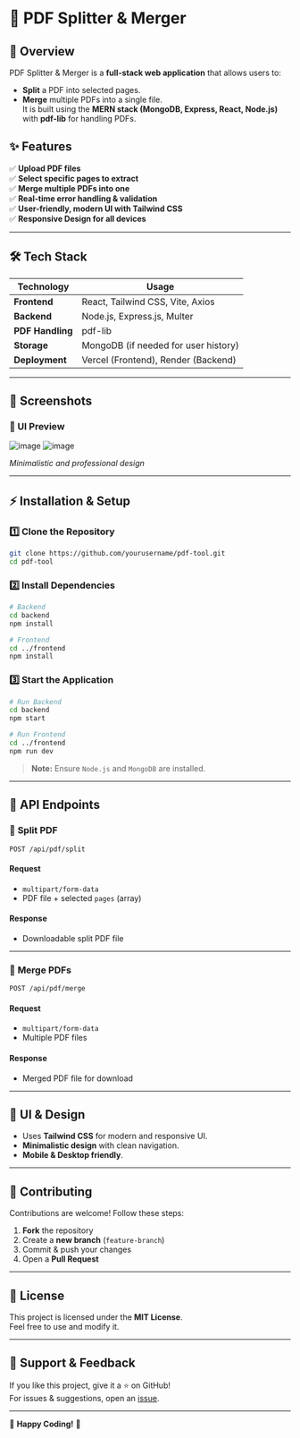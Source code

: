 
# 📄 PDF Splitter & Merger


## 🚀 Overview
PDF Splitter & Merger is a **full-stack web application** that allows users to:
- **Split** a PDF into selected pages.
- **Merge** multiple PDFs into a single file.  
It is built using the **MERN stack (MongoDB, Express, React, Node.js)** with **pdf-lib** for handling PDFs.

## ✨ Features
✅ **Upload PDF files**  
✅ **Select specific pages to extract**  
✅ **Merge multiple PDFs into one**  
✅ **Real-time error handling & validation**  
✅ **User-friendly, modern UI with Tailwind CSS**  
✅ **Responsive Design for all devices**  

---

## 🛠️ Tech Stack
| **Technology**  | **Usage**          |
|-----------------|--------------------|
| **Frontend**    | React, Tailwind CSS, Vite, Axios |
| **Backend**     | Node.js, Express.js, Multer |
| **PDF Handling**| pdf-lib |
| **Storage**     | MongoDB (if needed for user history) |
| **Deployment**  | Vercel (Frontend), Render (Backend) |

---

## 📸 Screenshots
### 🎨 UI Preview
![image](https://github.com/user-attachments/assets/d9b04d07-eeb4-40c8-9677-ab99456d0b34)
![image](https://github.com/user-attachments/assets/a3aeb481-b704-49a4-a559-48da5fa23e4b)


*Minimalistic and professional design*

---

## ⚡ Installation & Setup
### 1️⃣ Clone the Repository  
```bash
git clone https://github.com/yourusername/pdf-tool.git
cd pdf-tool
```

### 2️⃣ Install Dependencies  
```bash
# Backend
cd backend
npm install

# Frontend
cd ../frontend
npm install
```

### 3️⃣ Start the Application  
```bash
# Run Backend
cd backend
npm start

# Run Frontend
cd ../frontend
npm run dev
```
> **Note:** Ensure `Node.js` and `MongoDB` are installed.

---

## 📡 API Endpoints

### 🔹 **Split PDF**
```http
POST /api/pdf/split
```
#### **Request**
- `multipart/form-data`
- PDF file + selected `pages` (array)

#### **Response**
- Downloadable split PDF file

---

### 🔹 **Merge PDFs**
```http
POST /api/pdf/merge
```
#### **Request**
- `multipart/form-data`
- Multiple PDF files

#### **Response**
- Merged PDF file for download

---

## 🎨 UI & Design
- Uses **Tailwind CSS** for modern and responsive UI.
- **Minimalistic design** with clean navigation.
- **Mobile & Desktop friendly**.

---

## 🤝 Contributing
Contributions are welcome! Follow these steps:  
1. **Fork** the repository  
2. Create a **new branch** (`feature-branch`)  
3. Commit & push your changes  
4. Open a **Pull Request**  

---

## 📜 License
This project is licensed under the **MIT License**.  
Feel free to use and modify it.

---

## 🌟 Support & Feedback
If you like this project, give it a ⭐ on GitHub!  
For issues & suggestions, open an [issue](https://github.com/yourusername/pdf-tool/issues).

---
🚀 **Happy Coding!** 💙
